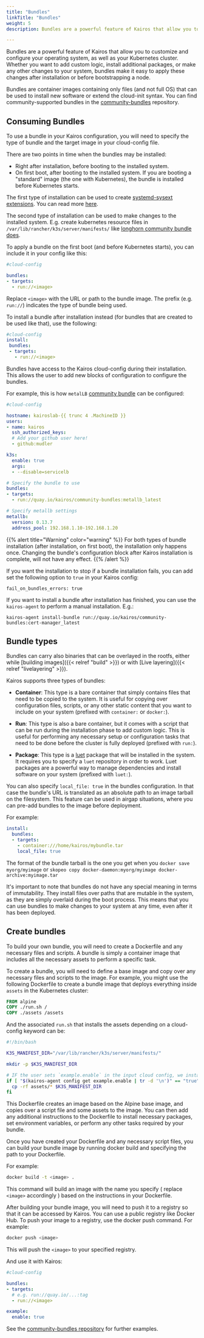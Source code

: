 ```yaml
---
title: "Bundles"
linkTitle: "Bundles"
weight: 5
description: Bundles are a powerful feature of Kairos that allow you to customize and configure your operating system. This section explains how to use and build custom bundles.

---
```


Bundles are a powerful feature of Kairos that allow you to customize and configure your operating system, as well as your Kubernetes cluster. Whether you want to add custom logic, install additional packages, or make any other changes to your system, bundles make it easy to apply these changes after installation or before bootstrapping a node.

Bundles are container images containing only files (and not full OS) that can be used to install new software or extend the cloud-init syntax. You can find community-supported bundles in the [community-bundles](https://github.com/kairos-io/community-bundles) repository.

## Consuming Bundles

To use a bundle in your Kairos configuration, you will need to specify the type of bundle and the target image in your cloud-config file.

There are two points in time when the bundles may be installed:

- Right after installation, before booting to the installed system.
- On first boot, after booting to the installed system. If you are booting a "standard" image (the one with Kubernetes), the bundle is installed before
  Kubernetes starts.

The first type of installation can be used to create [systemd-sysext extensions](https://www.freedesktop.org/software/systemd/man/devel/systemd-sysext.html).
You can read more [here](/docs/advanced/livelayering/).

The second type of installation can be used to make changes to the installed system.
E.g. create kubernetes resource files in `/var/lib/rancher/k3s/server/manifests/`
like [longhorn community bundle does](https://github.com/kairos-io/community-bundles/blob/4673a2d7002a54e42f2780c30e7185bbe976eb7e/longhorn/run.sh#L5C38-L5C76).


To apply a bundle on the first boot (and before Kubernetes starts),
you can include it in your config like this:

```yaml
#cloud-config

bundles:
- targets:
  - run://<image>
```

Replace `<image>` with the URL or path to the bundle image. The prefix (e.g. `run://`) indicates the type of bundle being used.

To install a bundle after installation instead (for bundles that are created to
be used like that), use the following:

```yaml
#cloud-config
install:
 bundles:
 - targets:
   - run://<image>
```

Bundles have access to the Kairos cloud-config during their installation.
This allows the user to add new blocks of configuration to configure the bundles.

For example, this is how `metalLB` [community bundle](https://github.com/kairos-io/community-bundles) can be configured:

```yaml
#cloud-config

hostname: kairoslab-{{ trunc 4 .MachineID }}
users:
- name: kairos
  ssh_authorized_keys:
  # Add your github user here!
  - github:mudler

k3s:
  enable: true
  args:
  - --disable=servicelb

# Specify the bundle to use
bundles:
- targets:
  - run://quay.io/kairos/community-bundles:metallb_latest

# Specify metallb settings
metallb:
  version: 0.13.7
  address_pool: 192.168.1.10-192.168.1.20
```

{{% alert title="Warning" color="warning" %}}
For both types of bundle installation (after installation, on first boot),
the installation only happens once. Changing the bundle's configuration block
after Kairos installation is complete, will not have any effect.
{{% /alert %}}

If you want the installation to stop if a bundle installation fails, you can
add set the following option to `true` in your Kairos config:

```
fail_on_bundles_errors: true
```

If you want to install a bundle after installation has finished, you can use
the `kairos-agent` to perform a manual installation. E.g.:

```
kairos-agent install-bundle run://quay.io/kairos/community-bundles:cert-manager_latest
```

## Bundle types

Bundles can carry also binaries that can be overlayed in the rootfs, either while [building images]({{< relref "build" >}}) or with [Live layering]({{< relref "livelayering" >}}).

Kairos supports three types of bundles:

- **Container**: This type is a bare container that simply contains files that need to be copied to the system. It is useful for copying over configuration files, scripts, or any other static content that you want to include on your system (prefixed with `container:` or `docker:`).

- **Run**: This type is also a bare container, but it comes with a script that can be run during the installation phase to add custom logic. This is useful for performing any necessary setup or configuration tasks that need to be done before the cluster is fully deployed (prefixed with `run:`).

- **Package**: This type is a [luet](https://luet.io) package that will be installed in the system. It requires you to specify a `luet` repository in order to work. Luet packages are a powerful way to manage dependencies and install software on your system (prefixed with `luet:`).

You can also specify `local_file: true` in the bundles configuration. In that case the bundle's URL is translated as an absolute path to an image tarball on the filesystem.
This feature can be used in airgap situations, where you can pre-add bundles to the image before deployment.

For example:

```yaml
install:
  bundles:
  - targets:
    - container:///home/kairos/mybundle.tar
    local_file: true
```

The format of the bundle tarball is the one you get when you `docker save myorg/myimage` or `skopeo copy docker-daemon:myorg/myimage docker-archive:myimage.tar`

It's important to note that bundles do not have any special meaning in terms of immutability. They install files over paths that are mutable in the system, as they are simply overlaid during the boot process. This means that you can use bundles to make changes to your system at any time, even after it has been deployed.

## Create bundles

To build your own bundle, you will need to create a Dockerfile and any necessary files and scripts. A bundle is simply a container image that includes all the necessary assets to perform a specific task.

To create a bundle, you will need to define a base image and copy over any necessary files and scripts to the image. For example, you might use the following Dockerfile to create a bundle image that deploys everything inside `assets` in the Kubernetes cluster:

```Dockerfile
FROM alpine
COPY ./run.sh /
COPY ./assets /assets
```

And the associated `run.sh` that installs the assets depending on a cloud-config keyword can be:

```bash
#!/bin/bash

K3S_MANIFEST_DIR="/var/lib/rancher/k3s/server/manifests/"

mkdir -p $K3S_MANIFEST_DIR

# IF the user sets `example.enable` in the input cloud config, we install our assets
if [ "$(kairos-agent config get example.enable | tr -d '\n')" == "true" ]; then
  cp -rf assets/* $K3S_MANIFEST_DIR
fi
```

This Dockerfile creates an image based on the Alpine base image, and copies over a script file and some assets to the image. 
You can then add any additional instructions to the Dockerfile to install necessary packages, set environment variables, or perform any other tasks required by your bundle.

Once you have created your Dockerfile and any necessary script files, you can build your bundle image by running docker build and specifying the path to your Dockerfile. 

For example:

```bash
docker build -t <image> .
```

This command will build an image with the name you specify ( replace `<image>` accordingly ) based on the instructions in your Dockerfile.

After building your bundle image, you will need to push it to a registry so that it can be accessed by Kairos. You can use a public registry like Docker Hub. To push your image to a registry, use the docker push command. For example:

```bash
docker push <image>
```

This will push the `<image>` to your specified registry.

And use it with Kairos:

```yaml
#cloud-config

bundles:
- targets:
  # e.g. run://quay.io/...:tag
  - run://<image>

example:
  enable: true
```

See the [community-bundles repository](https://github.com/kairos-io/community-bundles) for further examples.
